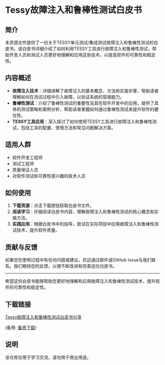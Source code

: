 # Tessy故障注入和鲁棒性测试白皮书

## 简介
本资源文件提供了一份关于TESSY单元测试/集成测试故障注入和鲁棒性测试的白皮书。该白皮书详细介绍了如何利用TESSY工具进行故障注入和鲁棒性测试，帮助开发人员和测试人员更好地理解和应用这些技术，以提高软件的可靠性和稳定性。

## 内容概述
- **故障注入技术**：详细讲解了故障注入的基本概念、方法和实施步骤，帮助读者理解如何在测试过程中引入故障，以验证系统的容错能力。
- **鲁棒性测试**：介绍了鲁棒性测试的重要性及其在软件开发中的应用，提供了具体的测试策略和案例分析，帮助读者掌握如何通过鲁棒性测试来提升软件的健壮性。
- **TESSY工具应用**：深入探讨了如何使用TESSY工具进行故障注入和鲁棒性测试，包括工具的配置、使用方法和常见问题解决方案。

## 适用人群
- 软件开发工程师
- 测试工程师
- 质量保证人员
- 对软件测试和可靠性感兴趣的技术人员

## 如何使用
1. **下载资源**：点击下载按钮获取白皮书文件。
2. **阅读学习**：仔细阅读白皮书内容，理解故障注入和鲁棒性测试的核心概念和实施方法。
3. **实践应用**：根据白皮书中的指导，尝试在实际项目中应用故障注入和鲁棒性测试技术，提升软件质量。

## 贡献与反馈
如果您在使用过程中有任何问题或建议，欢迎通过邮件或GitHub Issue与我们联系。我们期待您的反馈，以便不断改进和完善这份白皮书。

---

希望这份白皮书能够帮助您更好地理解和应用故障注入和鲁棒性测试技术，提升软件的可靠性和稳定性。

## 下载链接
[Tessy故障注入和鲁棒性测试白皮书分享](https://pan.quark.cn/s/57456178079f) 

(备用: [备用下载](https://pan.baidu.com/s/13xEqPmo7d78jSXQ5RSaOeA?pwd=1234))

## 说明

该仓库仅用于学习交流，请勿用于商业用途。
